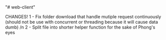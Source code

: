 "# web-client" 

CHANGES!
1 - Fix folder download that handle mutiple request continuously (should not be use with concurrent or threading because it will cause data dumb) /n
2 - Split file into shorter helper function for the sake of Phong's eyes
